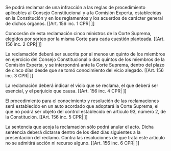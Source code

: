 Se podrá reclamar de una infracción a las reglas de procedimiento aplicables al Consejo Constitucional y a la Comisión Experta, establecidas en la Constitución y en los reglamentos y los acuerdos de carácter general de dichos órganos. [[Art. 156 inc. 1 CPR| ]]

Conocerán de esta reclamación cinco ministros de la Corte Suprema, elegidos por sorteo por la misma Corte para cada cuestión planteada. [[Art. 156 inc. 2 CPR| ]]

La reclamación deberá ser suscrita por al menos un quinto de los miembros en ejercicio del Consejo Constitucional o dos quintos de los miembros de la Comisión Experta, y se interpondrá ante la Corte Suprema, dentro del plazo de cinco días desde que se tomó conocimiento del vicio alegado. [[Art. 156 inc. 3 CPR| ]]

La reclamación deberá indicar el vicio que se reclama, el que deberá ser esencial, y el perjuicio que causa. [[Art. 156 inc. 4 CPR| ]]

El procedimiento para el conocimiento y resolución de las reclamaciones será establecido en un auto acordado que adoptará la Corte Suprema, el que no podrá ser objeto del control establecido en artículo 93, número 2, de la Constitución. [[Art. 156 inc. 5 CPR| ]]

La sentencia que acoja la reclamación sólo podrá anular el acto. Dicha sentencia deberá dictarse dentro de los diez días siguientes a la presentación del reclamo. Contra las resoluciones de que trata este artículo no se admitirá acción ni recurso alguno. [[Art. 156 inc. 6 CPR| ]]